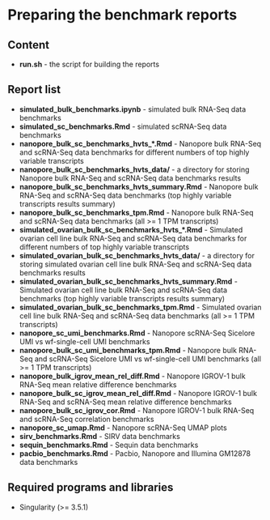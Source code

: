 # Preparing the benchmark reports

## Content

  * **run.sh** - the script for building the reports

## Report list

  * **simulated_bulk_benchmarks.ipynb** - simulated bulk RNA-Seq data benchmarks
  * **simulated_sc_benchmarks.Rmd** - simulated scRNA-Seq data benchmarks
  * **nanopore_bulk_sc_benchmarks_hvts_\*.Rmd** - Nanopore bulk RNA-Seq and scRNA-Seq data benchmarks for different numbers of top highly variable transcripts
  * **nanopore_bulk_sc_benchmarks_hvts_data/** - a directory for storing Nanopore bulk RNA-Seq and scRNA-Seq data benchmarks results
  * **nanopore_bulk_sc_benchmarks_hvts_summary.Rmd** - Nanopore bulk RNA-Seq and scRNA-Seq data benchmarks (top highly variable transcripts results summary)
  * **nanopore_bulk_sc_benchmarks_tpm.Rmd** - Nanopore bulk RNA-Seq and scRNA-Seq data benchmarks (all >= 1 TPM transcripts)
  * **simulated_ovarian_bulk_sc_benchmarks_hvts_\*.Rmd** - Simulated ovarian cell line bulk RNA-Seq and scRNA-Seq data benchmarks for different numbers of top highly variable transcripts
  * **simulated_ovarian_bulk_sc_benchmarks_hvts_data/** - a directory for storing simulated ovarian cell line bulk RNA-Seq and scRNA-Seq data benchmarks results
  * **simulated_ovarian_bulk_sc_benchmarks_hvts_summary.Rmd** - Simulated ovarian cell line bulk RNA-Seq and scRNA-Seq data benchmarks (top highly variable transcripts results summary)
  * **simulated_ovarian_bulk_sc_benchmarks_tpm.Rmd** - Simulated ovarian cell line bulk RNA-Seq and scRNA-Seq data benchmarks (all >= 1 TPM transcripts)
  * **nanopore_sc_umi_benchmarks.Rmd** - Nanopore scRNA-Seq Sicelore UMI vs wf-single-cell UMI benchmarks
  * **nanopore_bulk_sc_umi_benchmarks_tpm.Rmd** - Nanopore bulk RNA-Seq and scRNA-Seq Sicelore UMI vs wf-single-cell UMI benchmarks (all >= 1 TPM transcripts)
  * **nanopore_bulk_igrov_mean_rel_diff.Rmd** - Nanopore IGROV-1 bulk RNA-Seq mean relative difference benchmarks
  * **nanopore_bulk_sc_igrov_mean_rel_diff.Rmd** - Nanopore IGROV-1 bulk RNA-Seq and scRNA-Seq mean relative difference benchmarks
  * **nanopore_bulk_sc_igrov_cor.Rmd** - Nanopore IGROV-1 bulk RNA-Seq and scRNA-Seq correlation benchmarks
  * **nanopore_sc_umap.Rmd** - Nanopore scRNA-Seq UMAP plots
  * **sirv_benchmarks.Rmd** - SIRV data benchmarks
  * **sequin_benchmarks.Rmd** - Sequin data benchmarks
  * **pacbio_benchmarks.Rmd** - Pacbio, Nanopore and Illumina GM12878 data benchmarks

## Required programs and libraries

  * Singularity (>= 3.5.1)
